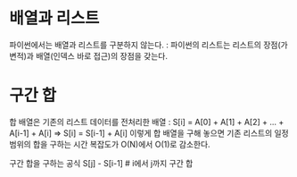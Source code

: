 # 배열과 리스트

파이썬에서는 배열과 리스트를 구분하지 않는다.
: 파이썬의 리스트는 리스트의 장점(가변적)과 배열(인덱스 바로 접근)의 장점을 갖는다.

# 구간 합

합 배열은 기존의 리스트 데이터를 전처리한 배열
: S[i] = A[0] + A[1] + A[2] + ... + A[i-1] + A[i] => S[i] = S[i-1] + A[i]
이렇게 합 배열을 구해 놓으면 기존 리스트의 일정 범위의 합을 구하는 시간 복잡도가 O(N)에서 O(1)로 감소한다.

구간 합을 구하는 공식
S[j] - S[i-1] # i에서 j까지 구간 합